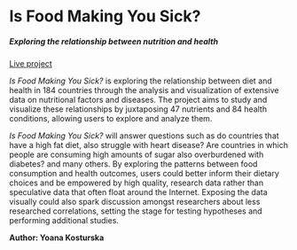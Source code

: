 # Is Food Making You Sick?
##### Exploring the relationship between nutrition and health

[Live project](https://ykmsdv.github.io/thesis/)

*Is Food Making You Sick?* is exploring the relationship between diet and health in 184 countries through the analysis and visualization of extensive data on nutritional factors and diseases. The project aims to study and visualize these relationships by juxtaposing 47 nutrients and 84 health conditions, allowing users to explore and analyze them. 

*Is Food Making You Sick?* will answer questions such as do countries that have a high fat diet, also struggle with heart disease? Are countries in which people are consuming high amounts of sugar also overburdened with diabetes? and many others. By exploring the patterns between food consumption and health outcomes, users could better inform their dietary choices and be empowered by high quality, research data rather than speculative data that often float around the Internet. Exposing the data visually could also spark discussion amongst researchers about less researched correlations, setting the stage for testing hypotheses and performing additional studies.




**Author: Yoana Kosturska**